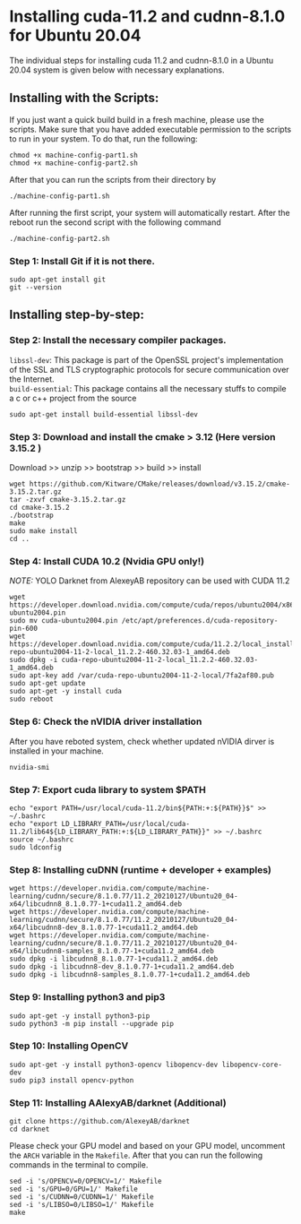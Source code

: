 # Installing cuda-11.2 and cudnn-8.1.0 for Ubuntu 20.04
The individual steps for installing cuda 11.2 and cudnn-8.1.0 in a Ubuntu 20.04 system is given below with necessary explanations. 

## Installing with the Scripts:
If you just want a quick build build in a fresh machine, please use the scripts. Make sure that you have added executable permission to the scripts to run in your system. To do that, run the following:

```
chmod +x machine-config-part1.sh
chmod +x machine-config-part2.sh
```
After that you can run the scripts from their directory by 
```
./machine-config-part1.sh
```
After running the first script, your system will automatically restart. After the reboot run the second script with the following command
```
./machine-config-part2.sh
```

### Step 1: Install Git if it is not there. 
```
sudo apt-get install git
git --version
```

## Installing step-by-step:

### Step 2: Install the necessary compiler packages.
`libssl-dev`: This package is part of the OpenSSL project's implementation of the SSL and TLS cryptographic protocols for secure communication over the Internet.<br>
`build-essential`: This package contains all the necessary stuffs to compile a c or c++ project from the source
```
sudo apt-get install build-essential libssl-dev
```


### Step 3: Download and install the cmake > 3.12 (Here version 3.15.2 )
Download >> unzip >> bootstrap >> build >> install
```
wget https://github.com/Kitware/CMake/releases/download/v3.15.2/cmake-3.15.2.tar.gz
tar -zxvf cmake-3.15.2.tar.gz
cd cmake-3.15.2
./bootstrap
make
sudo make install
cd ..
```



### Step 4: Install CUDA 10.2 (Nvidia GPU only!)
*NOTE:* YOLO Darknet from AlexeyAB repository can be used with CUDA 11.2
```
wget https://developer.download.nvidia.com/compute/cuda/repos/ubuntu2004/x86_64/cuda-ubuntu2004.pin
sudo mv cuda-ubuntu2004.pin /etc/apt/preferences.d/cuda-repository-pin-600
wget https://developer.download.nvidia.com/compute/cuda/11.2.2/local_installers/cuda-repo-ubuntu2004-11-2-local_11.2.2-460.32.03-1_amd64.deb
sudo dpkg -i cuda-repo-ubuntu2004-11-2-local_11.2.2-460.32.03-1_amd64.deb
sudo apt-key add /var/cuda-repo-ubuntu2004-11-2-local/7fa2af80.pub
sudo apt-get update
sudo apt-get -y install cuda
sudo reboot
```
### Step 6: Check the nVIDIA driver installation
After you have reboted system, check whether updated nVIDIA dirver is installed in your machine. 
```
nvidia-smi
```

### Step 7: Export cuda library to system \$PATH
```
echo "export PATH=/usr/local/cuda-11.2/bin${PATH:+:${PATH}}$" >> ~/.bashrc
echo "export LD_LIBRARY_PATH=/usr/local/cuda-11.2/lib64${LD_LIBRARY_PATH:+:${LD_LIBRARY_PATH}}" >> ~/.bashrc
source ~/.bashrc
sudo ldconfig
```

### Step 8: Installing cuDNN (runtime + developer + examples)
```
wget https://developer.nvidia.com/compute/machine-learning/cudnn/secure/8.1.0.77/11.2_20210127/Ubuntu20_04-x64/libcudnn8_8.1.0.77-1+cuda11.2_amd64.deb
wget https://developer.nvidia.com/compute/machine-learning/cudnn/secure/8.1.0.77/11.2_20210127/Ubuntu20_04-x64/libcudnn8-dev_8.1.0.77-1+cuda11.2_amd64.deb
wget https://developer.nvidia.com/compute/machine-learning/cudnn/secure/8.1.0.77/11.2_20210127/Ubuntu20_04-x64/libcudnn8-samples_8.1.0.77-1+cuda11.2_amd64.deb
sudo dpkg -i libcudnn8_8.1.0.77-1+cuda11.2_amd64.deb
sudo dpkg -i libcudnn8-dev_8.1.0.77-1+cuda11.2_amd64.deb
sudo dpkg -i libcudnn8-samples_8.1.0.77-1+cuda11.2_amd64.deb
```


### Step 9: Installing python3 and pip3
```
sudo apt-get -y install python3-pip
sudo python3 -m pip install --upgrade pip
```

### Step 10: Installing OpenCV
```
sudo apt-get -y install python3-opencv libopencv-dev libopencv-core-dev
sudo pip3 install opencv-python
```

### Step 11: Installing AAlexyAB/darknet (Additional)

```
git clone https://github.com/AlexeyAB/darknet
cd darknet
```
Please check your GPU model and based on your GPU model, uncomment the `ARCH` variable in the `Makefile`. After that you can run the following commands in the terminal to compile.
```
sed -i 's/OPENCV=0/OPENCV=1/' Makefile
sed -i 's/GPU=0/GPU=1/' Makefile
sed -i 's/CUDNN=0/CUDNN=1/' Makefile
sed -i 's/LIBSO=0/LIBSO=1/' Makefile
make
```
